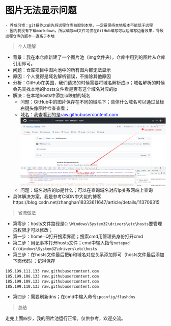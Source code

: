 # 图片无法显示问题
```
- 养成习惯：git操作之前先将远程仓库拉取到本地，一定要保持本地版本不能低于远程
- 因为我没有下载markdown，所以编写md文件习惯在GitHub编写可以边编写边看效果，导致远程仓库的版本一直高于本地
```
> 个人理解
- 背景：我在本仓库新建了一个图片池（img文件夹），仓库中用到的图片从仓库引用即可。
- 问题：仓库项目中图片池中的所有图片都无法显示
- 原因：个人觉得是域名解析错误，不排除其他原因
- 分析：GitHub在美国，我们请求的时候需要将域名解析成ip；域名解析的时候会先查找本地的hosts文件看是否有这个域名对应的ip
- 解决：在本地hosts中添加ip映射的域名
    - 问题：GitHub中的图片保存在不同的域名下；具体什么域名可以通过鼠标右键头像图片检查查看；
    - 域名：我查看到的是<font color=blue>raw.githubusercontent.com</font>  ![域名查找](../img/pictureIp.png)
    - 问题：域名对应的ip是什么；可以在查询域名对应ip关系网站上查询
- 具体解决方案，我是参考CSDN中大佬的博客https://blog.csdn.net/zhanghan18333611647/article/details/113706315

> 省流做法
- 第零步：hosts文件路径是```C:\Windows\System32\drivers\etc\hosts```要管理员权限才可以修改；
- 第一步：home+Q打开搜索界面；搜索cmd用管理员身份打开cmd
- 第二步：用记事本打开hosts文件；cmd中输入指令```notepad C:\Windows\System32\drivers\etc\hosts```
- 第三步：在hosts文件最后把ip和域名对应关系添加即可（hosts文件最后添加下面代码）；记得保存
```
185.199.111.133 raw.githubusercontent.com
185.199.108.133 raw.githubusercontent.com
185.199.109.133 raw.githubusercontent.com
185.199.110.133 raw.githubusercontent.com
```
- 第四步：需要刷新dns；在cmd中输入命令```ipconfig/flushdns```

> 总结

走完上面四步，我的图片池运行正常。仅供参考，欢迎交流。

